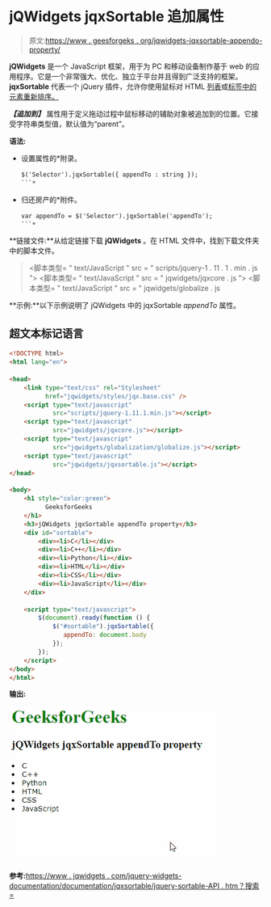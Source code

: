 # jQWidgets jqxSortable 追加属性

> 原文:[https://www . geesforgeks . org/jqwidgets-jqxsortable-appendo-property/](https://www.geeksforgeeks.org/jqwidgets-jqxsortable-appendto-property/)

**jQWidgets** 是一个 JavaScript 框架，用于为 PC 和移动设备制作基于 web 的应用程序。它是一个非常强大、优化、独立于平台并且得到广泛支持的框架。 **jqxSortable** 代表一个 jQuery 插件，允许你使用鼠标对 HTML [列表](https://www.geeksforgeeks.org/html-lists/)或[标签中的元素重新排序。](https://www.geeksforgeeks.org/div-tag-html/)

***【追加到】*** 属性用于定义拖动过程中鼠标移动的辅助对象被追加到的位置。它接受字符串类型值，默认值为“parent”。

**语法:**

*   设置属性的*附录。

    ```html
    $('Selector').jqxSortable({ appendTo : string });
    ```* 
*   归还房产的*附件。

    ```html
    var appendTo = $('Selector').jqxSortable('appendTo');
    ```* 

**链接文件:**从给定链接下载 **jQWidgets** 。在 HTML 文件中，找到下载文件夹中的脚本文件。

> <link type="”text/css”" rel="”Stylesheet”" href="”jqwidgets/styles/jqx.base.css”">
> <脚本类型= " text/JavaScript " src = " scripts/jquery-1 . 11 . 1 . min . js "></脚本类型>
> <脚本类型= " text/JavaScript " src = " jqwidgets/jqxcore . js "></脚本类型>
> <脚本类型= " text/JavaScript " src = " jqwidgets/globalize . js

**示例:**以下示例说明了 jQWidgets 中的 jqxSortable *appendTo* 属性。

## 超文本标记语言

```html
<!DOCTYPE html>
<html lang="en">

<head>
    <link type="text/css" rel="Stylesheet" 
          href="jqwidgets/styles/jqx.base.css" />
    <script type="text/javascript" 
            src="scripts/jquery-1.11.1.min.js"></script>
    <script type="text/javascript" 
            src="jqwidgets/jqxcore.js"></script>
    <script type="text/javascript" 
            src="jqwidgets/globalization/globalize.js"></script>
    <script type="text/javascript" 
            src="jqwidgets/jqxsortable.js"></script>
</head>

<body>
    <h1 style="color:green">
          GeeksforGeeks 
    </h1>
    <h3>jQWidgets jqxSortable appendTo property</h3>
    <div id="sortable">
        <div><li>C</li></div>
        <div><li>C++</li></div>
        <div><li>Python</li></div>
        <div><li>HTML</li></div>
        <div><li>CSS</li></div>
        <div><li>JavaScript</li></div>
    </div>    

    <script type="text/javascript">
        $(document).ready(function () {
            $("#sortable").jqxSortable({
               appendTo: document.body
            });
        });
    </script>
</body>
</html>
```

**输出:**

![](img/685fb620516efe65fbcb4b5143b11c35.png)

**参考:**[https://www . jqwidgets . com/jquery-widgets-documentation/documentation/jqxsortable/jquery-sortable-API . htm？搜索=](https://www.jqwidgets.com/jquery-widgets-documentation/documentation/jqxsortable/jquery-sortable-api.htm?search=)